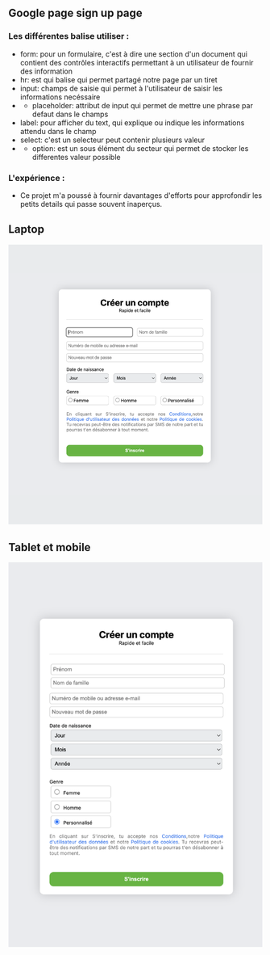 ## Google page sign up page
### Les différentes balise utiliser : 
- form: pour un formulaire, c'est à dire une section d'un document qui contient des contrôles interactifs permettant à un utilisateur de fournir des information
- hr: est qui balise qui permet partagé notre page par un tiret
- input: champs de saisie qui permet à l'utilisateur de saisir les informations necéssaire
- - placeholder: attribut de input qui permet de mettre une phrase par defaut dans le champs 
- label: pour afficher du text, qui explique ou indique les informations attendu dans le champ
- select: c'est un selecteur peut contenir plusieurs valeur
- - option: est un sous élément du secteur qui permet de stocker les differentes valeur possible

### L'expérience :
* Ce projet m'a poussé à fournir davantages d'efforts pour approfondir les petits details qui passe souvent inaperçus.
## Laptop 
![Facebook page sign up page](sign_up_page.png)
## Tablet et mobile
![Facebook page sign up page mobile](sign_up_page_mobile.png)